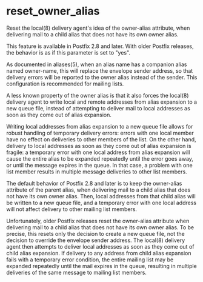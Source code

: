 # reset_owner_alias 

 Reset the local(8) delivery agent's idea of the owner-alias
attribute, when delivering mail to a child alias that does not have
its own owner alias. 

 This feature is available in Postfix 2.8 and later. With older
Postfix releases, the behavior is as if this parameter is set to
"yes". 

 As documented in aliases(5), when an alias name has a
companion alias named owner-name, this will replace the
envelope sender address, so that delivery errors will be
reported to the owner alias instead of the sender. This configuration
is recommended for mailing lists. 

 A less known property of the owner alias is that it also forces
the local(8) delivery agent to write local and remote addresses
from alias expansion to a new queue file, instead of attempting to
deliver mail to local addresses as soon as they come out of alias
expansion.  

 Writing local addresses from alias expansion to a new queue
file allows for robust handling of temporary delivery errors: errors
with one local member have no effect on deliveries to other members
of the list.  On the other hand, delivery to local addresses as
soon as they come out of alias expansion is fragile: a temporary
error with one local address from alias expansion will cause the
entire alias to be expanded repeatedly until the error goes away,
or until the message expires in the queue.  In that case, a problem
with one list member results in multiple message deliveries to other
list members. 

 The default behavior of Postfix 2.8 and later is to keep the
owner-alias attribute of the parent alias, when delivering mail to
a child alias that does not have its own owner alias. Then, local
addresses from that child alias will be written to a new queue file,
and a temporary error with one local address will not affect delivery
to other mailing list members. 

 Unfortunately, older Postfix releases reset the owner-alias
attribute when delivering mail to a child alias that does not have
its own owner alias. To be precise, this resets only the decision
to create a new queue file, not the decision to override the envelope
sender address. The local(8) delivery agent then attempts to
deliver local addresses as soon as they come out of child alias
expansion.  If delivery to any address from child alias expansion
fails with a temporary error condition, the entire mailing list may
be expanded repeatedly until the mail expires in the queue, resulting
in multiple deliveries of the same message to mailing list members.



